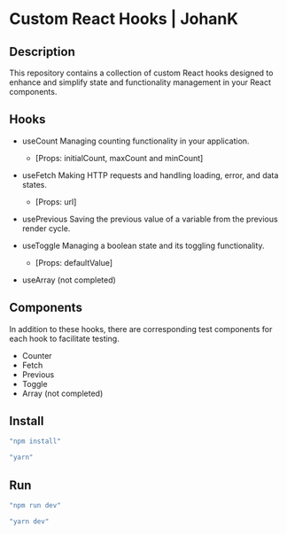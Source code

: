 # Custom React Hooks | JohanK

## Description

This repository contains a collection of custom React hooks designed to enhance and simplify state and functionality management in your React components. <br>

## Hooks

- useCount
  Managing counting functionality in your application.

  - [Props: initialCount, maxCount and minCount]

- useFetch
  Making HTTP requests and handling loading, error, and data states.

  - [Props: url]

- usePrevious
  Saving the previous value of a variable from the previous render cycle.

- useToggle
  Managing a boolean state and its toggling functionality.

  - [Props: defaultValue]

- useArray (not completed)

## Components

In addition to these hooks, there are corresponding test components for each hook to facilitate testing.

- Counter
- Fetch
- Previous
- Toggle
- Array (not completed)

## Install

```sh
"npm install"

"yarn"

```

## Run

```sh
"npm run dev"

"yarn dev"
```
